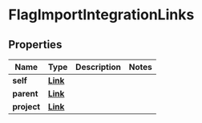

# FlagImportIntegrationLinks


## Properties

| Name | Type | Description | Notes |
|------------ | ------------- | ------------- | -------------|
|**self** | [**Link**](Link.md) |  |  |
|**parent** | [**Link**](Link.md) |  |  |
|**project** | [**Link**](Link.md) |  |  |



